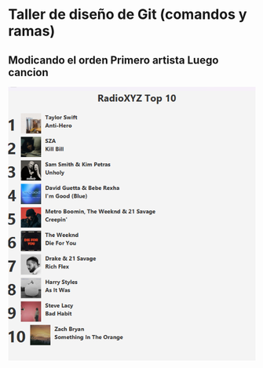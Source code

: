 # Taller de diseño de Git (comandos y ramas)


## Modicando el orden Primero artista Luego cancion
![alt text](image.png)